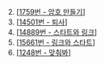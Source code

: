 2. [[1759번 - 암호 만들기](https://www.acmicpc.net/problem/1759)]
3. [[14501번 - 퇴사](https://www.acmicpc.net/problem/14501)]
4. [[14889번 - 스타트와 링크](https://www.acmicpc.net/problem/14889)]
5. [[15661번 - 링크와 스타트](https://www.acmicpc.net/problem/15661)]
7. [[1248번 - 맞춰봐](https://www.acmicpc.net/problem/1248)]
